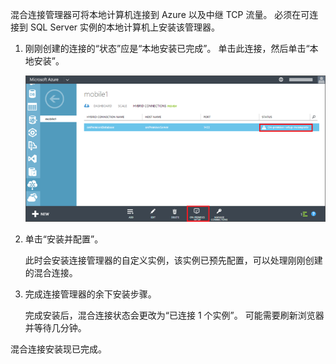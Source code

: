 混合连接管理器可将本地计算机连接到 Azure 以及中继 TCP 流量。 必须在可连接到 SQL Server 实例的本地计算机上安装该管理器。

1. 刚刚创建的连接的“状态”应是“本地安装已完成”。 单击此连接，然后单击“本地安装”。

    ![本地安装](./media/hybrid-connections-install-connection-manager/5-1.png)

2. 单击“安装并配置”。

    此时会安装连接管理器的自定义实例，该实例已预先配置，可以处理刚刚创建的混合连接。

3. 完成连接管理器的余下安装步骤。

    完成安装后，混合连接状态会更改为“已连接 1 个实例”。 可能需要刷新浏览器并等待几分钟。 

混合连接安装现已完成。